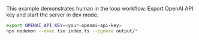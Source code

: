 This example demonstrates human in the loop workflow. Export OpenAI API key and start the server in dev mode.

```bash
export OPENAI_API_KEY=<your-openai-api-key>
npx nodemon --exec tsx index.ts --ignore output/*
```
